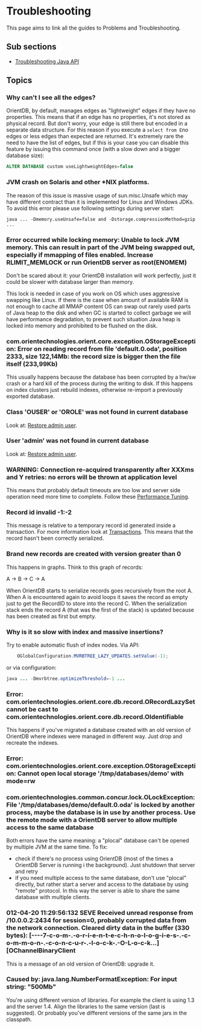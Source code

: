# Troubleshooting

This page aims to link all the guides to Problems and Troubleshooting.

## Sub sections
- [Troubleshooting Java API](Troubleshooting-Java.md)

## Topics

### Why can't I see all the edges?

OrientDB, by default, manages edges as "lightweight" edges if they have no properties. This means that if an edge has no properties, it's not stored as physical record. But don't worry, your edge is still there but encoded in a separate data structure. For this reason if you execute a ```select from E```no edges or less edges than expected are returned. It's extremely rare the need to have the list of edges, but if this is your case you can disable this feature by issuing this command once (with a slow down and a bigger database size):

``` sql
ALTER DATABASE custom useLightweightEdges=false
```

### JVM crash on Solaris and other *NIX platforms.
The reason of this issue is massive usage of sun.misc.Unsafe which may have different contract than it is
implemented for Linux and Windows JDKs. To avoid this error please use following settings during server start:

```
java ... -Dmemory.useUnsafe=false and -Dstorage.compressionMethod=gzip ...
```

### Error occurred while locking memory: Unable to lock JVM memory. This can result in part of the JVM being swapped out, especially if mmapping of files enabled. Increase RLIMIT_MEMLOCK or run OrientDB server as root(ENOMEM)

Don't be scared about it: your OrientDB installation will work perfectly, just it could be slower with database larger than memory.

This lock is needed in case of you work on OS which uses aggressive swapping like Linux. If there is the case when amount of available RAM is not enough to cache all MMAP content OS can swap out rarely used parts of Java heap to the disk and when GC is started to collect garbage we will have performance degradation, to prevent such situation Java heap is locked into memory and prohibited to be flushed on the disk.
### com.orientechnologies.orient.core.exception.OStorageException: Error on reading record from file 'default.0.oda', position 2333, size 122,14Mb: the record size is bigger then the file itself (233,99Kb)

This usually happens because the database has been corrupted by a hw/sw crash or a hard kill of the process during the writing to disk. If this happens on index clusters just rebuild indexes, otherwise re-import a previously exported database.

### Class 'OUSER' or 'OROLE' was not found in current database
Look at: [Restore admin user](Security.md#restore-admin-user).

### User 'admin' was not found in current database
Look at: [Restore admin user](Security.md#restore-admin-user).

### WARNING: Connection re-acquired transparently after XXXms and Y retries: no errors will be thrown at application level

This means that probably default timeouts are too low and server side operation need more time to complete. Follow these  [Performance Tuning](Performance-Tuning.md).

### Record id invalid -1:-2

This message is relative to a temporary record id generated inside a transaction. For more information look at [Transactions](Transactions.md). This means that the record hasn't been correctly serialized.

### Brand new records are created with version greater than 0

This happens in graphs. Think to this graph of records:

A -> B -> C -> A

When OrientDB starts to serialize records goes recursively from the root A. When A is encountered again to avoid loops it saves the record as empty just to get the RecordID to store into the record C. When the serialization stack ends the record A (that was the first of the stack) is updated because has been created as first but empty.

### Why is it so slow with index and massive insertions?

Try to enable automatic flush of index nodes. Via API:
```java
    OGlobalConfiguration.MVRBTREE_LAZY_UPDATES.setValue(-1);
```
or via configuration:
```java
java ... -Dmvrbtree.optimizeThreshold=-1 ...
```

### Error: com.orientechnologies.orient.core.db.record.ORecordLazySet cannot be cast to com.orientechnologies.orient.core.db.record.OIdentifiable

This happens if you've migrated a database created with an old version of OrientDB where indexes were managed in different way. Just drop and recreate the indexes.


### Error: com.orientechnologies.orient.core.exception.OStorageException: Cannot open local storage '/tmp/databases/demo' with mode=rw
### com.orientechnologies.common.concur.lock.OLockException: File '/tmp/databases/demo/default.0.oda' is locked by another process, maybe the database is in use by another process. Use the remote mode with a OrientDB server to allow multiple access to the same database

Both errors have the same meaning: a "plocal" database can't be opened by multiple JVM at the same time. To fix:
- check if there's no process using OrientDB (most of the times a OrientDB Server is running i the background). Just shutdown that server and retry
- if you need multiple access to the same database, don't use "plocal" directly, but rather start a server and access to the database by using "remote" protocol. In this way the server is able to share the same database with multiple clients.


### 012-04-20 11:29:56:132 SEVE Received unread response from /10.0.0.2:2434 for session=0, probably corrupted data from the network connection. Cleared dirty data in the buffer (330 bytes): [----7-c-o-m-.-o-r-i-e-n-t-e-c-h-n-o-l-o-g-i-e-s-.-c-o-m-m-o-n-.-c-o-n-c-u-r-.-l-o-c-k-.-O-L-o-c-k...] [OChannelBinaryClient

This is a message of an old version of OrientDB: upgrade it.

### Caused by: java.lang.NumberFormatException: For input string: "500Mb"
You're using different version of libraries. For example the client is using 1.3 and the server 1.4. Align the libraries to the same version (last is suggested). Or probably you've different versions of the same jars in the classpath.
